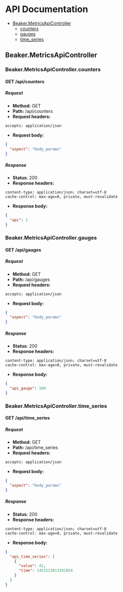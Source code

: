 # API Documentation
* [Beaker.MetricsApiController](#beakermetricsapicontroller)
  * [counters](#beakermetricsapicontrollercounters)
  * [gauges](#beakermetricsapicontrollergauges)
  * [time_series](#beakermetricsapicontrollertime_series)

## Beaker.MetricsApiController
### Beaker.MetricsApiController.counters
#### GET /api/counters
##### Request
* __Method:__ GET
* __Path:__ /api/counters
* __Request headers:__
```
accepts: application/json
```
* __Request body:__
```json
{
  "aspect": "body_params"
}
```
##### Response
* __Status__: 200
* __Response headers:__
```
content-type: application/json; charset=utf-8
cache-control: max-age=0, private, must-revalidate
```
* __Response body:__
```json
{
  "api": 1
}
```

### Beaker.MetricsApiController.gauges
#### GET /api/gauges
##### Request
* __Method:__ GET
* __Path:__ /api/gauges
* __Request headers:__
```
accepts: application/json
```
* __Request body:__
```json
{
  "aspect": "body_params"
}
```
##### Response
* __Status__: 200
* __Response headers:__
```
content-type: application/json; charset=utf-8
cache-control: max-age=0, private, must-revalidate
```
* __Response body:__
```json
{
  "api_gauge": 100
}
```

### Beaker.MetricsApiController.time_series
#### GET /api/time_series
##### Request
* __Method:__ GET
* __Path:__ /api/time_series
* __Request headers:__
```
accepts: application/json
```
* __Request body:__
```json
{
  "aspect": "body_params"
}
```
##### Response
* __Status__: 200
* __Response headers:__
```
content-type: application/json; charset=utf-8
cache-control: max-age=0, private, must-revalidate
```
* __Response body:__
```json
{
  "api_time_series": [
    {
      "value": 42,
      "time": 1453213013291854
    }
  ]
}
```

